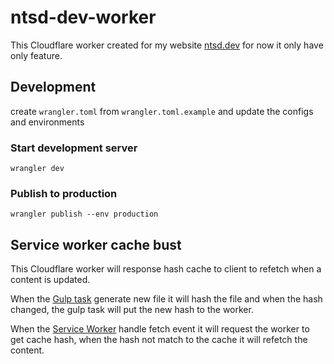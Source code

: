 # ntsd-dev-worker

This Cloudflare worker created for my website [ntsd.dev](https://ntsd.dev/) for now it only have only feature.

## Development

create `wrangler.toml` from `wrangler.toml.example` and update the configs and environments

### Start development server

```SHELL
wrangler dev
```

### Publish to production

```SHELL
wrangler publish --env production
```

## Service worker cache bust

This Cloudflare worker will response hash cache to client to refetch when a content is updated.

When the [Gulp task](https://github.com/ntsd/ntsd.dev/blob/master/gulpfile.babel.js) generate new file it will hash the file and when the hash changed, the gulp task will put the new hash to the worker.

When the [Service Worker](https://github.com/ntsd/ntsd.dev/blob/master/src/js/sw.js) handle fetch event it will request the worker to get cache hash, when the hash not match to the cache it will refetch the content.
